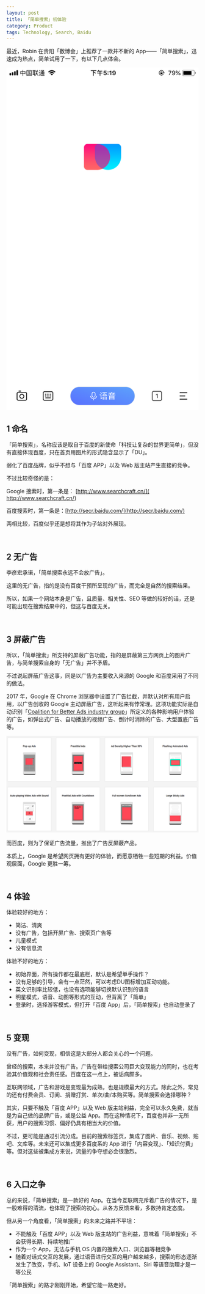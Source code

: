 ```yaml
---
layout: post
title: 「简单搜索」初体验
category: Product
tags: Technology, Search, Baidu
---
```


最近，Robin 在贵阳「数博会」上推荐了一款并不新的 App——「简单搜索」，迅速成为热点，简单试用了一下，有以下几点体会。

![简单搜索](/images/searchcraft.png)

## 1 命名 

「简单搜索」，名称应该是取自于百度的新使命「科技让复杂的世界更简单」，但没有直接体现百度，只在首页用图片的形式隐含显示了「DU」。

弱化了百度品牌，似乎不想与「百度 APP」以及 Web 版主站产生直接的竞争。

不过比较奇怪的是：

Google 搜索时，第一条是： [http://www.searchcraft.cn/]( http://www.searchcraft.cn/)

百度搜索时，第一条是：[http://secr.baidu.com/](http://secr.baidu.com/)

两相比较，百度似乎还是想将其作为子站对外展现。

&nbsp;

## 2 无广告

李彦宏承诺，「简单搜索永远不会放广告」。

这里的无广告，指的是没有百度干预所呈现的广告，而完全是自然的搜索结果。

所以，如果一个网站本身是广告，且质量、相关性、SEO 等做的较好的话，还是可能出现在搜索结果中的，但这与百度无关。

&nbsp;

## 3 屏蔽广告

所以，「简单搜索」所支持的屏蔽广告功能，指的是屏蔽第三方网页上的图片广告，与简单搜索自身的「无广告」并不矛盾。

不过说起屏蔽广告这事，同是以广告为主要收入来源的 Google 和百度采用了不同的做法。

2017 年，Google 在 Chrome 浏览器中设置了广告拦截，并默认对所有用户启用，以广告创收的 Google 主动屏蔽广告，这听起来有悖常理。这项功能实际是自动识别「[Coalition for Better Ads industry group](https://www.betterads.org/)」所定义的各种影响用户体验的广告，如弹出式广告、自动播放的视频广告、倒计时消除的广告、大型置底广告等。

![standards](/images/standards.png)

而百度，则为了保证广告流量，推出了广告反屏蔽产品。

本质上，Google 是希望网页拥有更好的体验，而愿意牺牲一些短期的利益。价值观层面，Google 更胜一筹。

&nbsp;

## 4 体验

体验较好的地方：

- 简洁、清爽
- 没有广告，包括开屏广告、搜索页广告等
- 儿童模式
- 没有信息流



体验不好的地方：

- 初始界面，所有操作都在最底栏，默认是希望单手操作？
- 没有足够的引导，会有一点茫然，可以考虑DU图标增加互动功能。
- 英文识别率比较低，也没有选项能够切换默认识别的语言
- 明星模式，语音、动图等形式的互动，但背离了「简单」
- 登录时，选择游客模式，但打开「百度 App」后，「简单搜索」也自动登录了


&nbsp;


## 5 变现

没有广告，如何变现，相信这是大部分人都会关心的一个问题。

曾经的搜索，本来并没有广告。广告在带给搜索公司巨大变现能力的同时，也在考验其价值观和社会责任感。百度在这一点上，被诟病颇多。

互联网领域，广告和游戏是变现最为成熟，也是规模最大的方式。除此之外，常见的还有付费会员、订阅、捐赠打赏、单次/曲/本购买等。简单搜索会选择哪种？

其实，只要不触及「百度 APP」以及 Web 版主站利益，完全可以永久免费，就当是为自己做的品牌广告，或是公益 App。而在这种情况下，百度也并非一无所获，用户的搜索习惯、偏好仍具有相当大的价值。

不过，更可能是通过引流分成。目前的搜索标签页，集成了图片、音乐、视频、贴吧、文库等。未来还可以集成更多百度系的 App 进行「内容变现」、「知识付费」等。但对这些被集成方来说，流量的争夺想必会很激烈。

&nbsp;

## 6 入口之争

总的来说，「简单搜索」是一款好的 App。在当今互联网充斥着广告的情况下，是一股难得的清流，也体现了搜索的初心。从各方反馈来看，多数持肯定态度。

但从另一个角度看，「简单搜索」的未来之路并不平坦：

- 不能触及「百度 APP」以及 Web 版主站的广告利益，意味着「简单搜索」不会获得长期、持续地推广
- 作为一个 App，无法与手机 OS 内置的搜索入口、浏览器等相竞争
- 随着对话式交互的发展，通过语音进行交互的用户越来越多，搜索的形态逐渐发生了改变，手机、IoT 设备上的 Google Assistant、Siri 等语音助理才是一等公民

「简单搜索」的路才刚刚开始，希望它能一路走好。